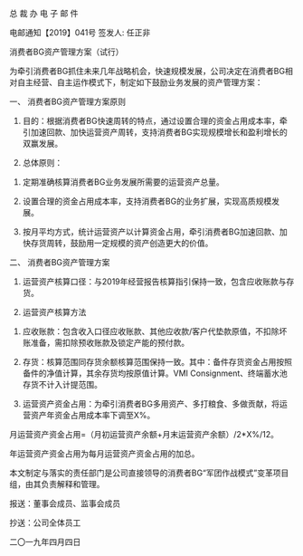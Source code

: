 ﻿总 裁 办 电 子 邮 件

 

电邮通知【2019】041号                    签发人: 任正非

 

 消费者BG资产管理方案（试行）

 

为牵引消费者BG抓住未来几年战略机会，快速规模发展，公司决定在消费者BG相对自主经营、自主运作模式下，制定如下鼓励业务发展的资产管理方案：

 

一、 消费者BG资产管理方案原则

1.  目的：根据消费者BG快速周转的特点，通过设置合理的资金占用成本率，牵引加速回款、加快运营资产周转，支持消费者BG实现规模增长和盈利增长的双赢发展。

2.  总体原则：

1)   定期准确核算消费者BG业务发展所需要的运营资产总量。

2)   设置合理的资金占用成本率，支持消费者BG的业务扩展，实现高质规模发展。

3)   按月平均方式，统计运营资产以计算资金占用，牵引消费者BG加速回款、加快存货周转，鼓励用一定规模的资产创造更大的价值。

 

二、 消费者BG资产管理方案

1.  运营资产核算口径：与2019年经营报告核算指引保持一致，包含应收账款与存货。

2.  运营资产核算方法

1)   应收账款：包含收入口径应收账款、其他应收款/客户代垫款原值，不扣除坏账准备，需扣除预收账款及锁定产能的预付款。

2)   存货：核算范围同存货余额核算范围保持一致。其中：备件存货资金占用按照备件的净值计算，其余存货均按原值计算。VMI Consignment、终端蓄水池存货不计入计提范围。

3. 运营资产资金占用：为牵引消费者BG多用资产、多打粮食、多做贡献，将运营资产年资金占用成本率下调至X%。


月运营资产资金占用=（月初运营资产余额+月末运营资产余额）/2*X%/12。

年运营资产资金占用为每月运营资产资金占用的加总。


本文制定与落实的责任部门是公司直接领导的消费者BG“军团作战模式”变革项目组，由其负责解释和管理。

 

 



报送：董事会成员、监事会成员

抄送：公司全体员工

二〇一九年四月四日